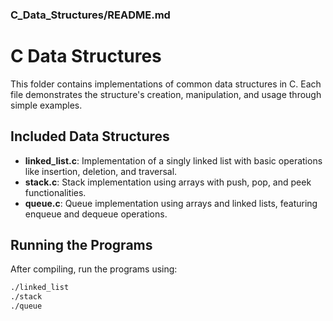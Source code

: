 ### C_Data_Structures/README.md

# C Data Structures

This folder contains implementations of common data structures in C. Each file demonstrates the structure's creation, manipulation, and usage through simple examples.

## Included Data Structures
- **linked_list.c**: Implementation of a singly linked list with basic operations like insertion, deletion, and traversal.
- **stack.c**: Stack implementation using arrays with push, pop, and peek functionalities.
- **queue.c**: Queue implementation using arrays and linked lists, featuring enqueue and dequeue operations.


## Running the Programs

After compiling, run the programs using:

```bash
./linked_list
./stack
./queue
```


